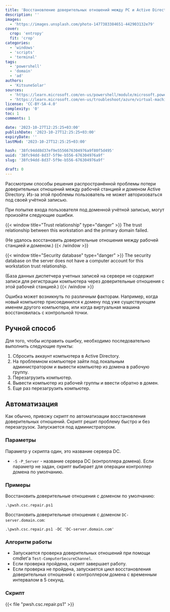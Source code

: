 ```yaml
---
title: 'Восстановление доверительных отношений между PC и Active Directory'
description: ''
images:
  - 'https://images.unsplash.com/photo-1477383384651-442903132e79'
cover:
  crop: 'entropy'
  fit: 'crop'
categories:
  - 'windows'
  - 'scripts'
  - 'terminal'
tags:
  - 'powershell'
  - 'domain'
  - 'ad'
authors:
  - 'KitsuneSolar'
sources:
  - 'https://learn.microsoft.com/en-us/powershell/module/microsoft.powershell.management/test-computersecurechannel'
  - 'https://learn.microsoft.com/en-us/troubleshoot/azure/virtual-machines/troubleshoot-broken-secure-channel'
license: 'CC-BY-SA-4.0'
complexity: '0'
toc: 1
comments: 1

date: '2023-10-27T12:25:25+03:00'
publishDate: '2023-10-27T12:25:25+03:00'
expiryDate: ''
lastMod: '2023-10-27T12:25:25+03:00'

hash: '38fc94dd8d37ef9e5556676304976a9f80f5d495'
uuid: '38fc94dd-8d37-5f9e-b556-676304976a9f'
slug: '38fc94dd-8d37-5f9e-b556-676304976a9f'

draft: 0
---
```


Рассмотрим способы решения распространённой проблемы потери доверительных отношений между рабочей станцией и доменом Active Directory. Из-за этой проблемы пользователь не может авторизоваться под своей учётной записью.

<!--more-->

При попытке входа пользователя под доменной учётной записью, могут произойти следующие ошибки.

{{< window title="Trust relationship" type="danger" >}}
The trust relationship between this workstation and the primary domain failed.

(Не удалось восстановить доверительные отношения между рабочей станцией и доменом.)
{{< /window >}}

{{< window title="Security database" type="danger" >}}
The security database on the server does not have a computer account for this workstation trust relationship.

(База данных диспетчера учетных записей на сервере не содержит записи для регистрации компьютера через доверительные отношения с этой рабочей станцией.)
{{< /window >}}

Ошибка может возникнуть по различным факторам. Например, когда новый компьютер присоединился к домену под уже существующем именем другого компьютера, или когда виртуальная машина восстановилась с контрольной точки.

## Ручной способ

Для того, чтобы исправить ошибку, необходимо последовательно выполнить следующие пункты:

1. Сбросить аккаунт компьютера в Active Directory.
2. На проблемном компьютере зайти под локальным администратором и вывести компьютер из домена в рабочую группу.
3. Перезагрузить компьютер.
4. Вывести компьютер из рабочей группы и ввести обратно в домен.
5. Еще раз перезагрузить компьютер.

## Автоматизация

Как обычно, привожу скрипт по автоматизации восстановления доверительных отношений. Скрипт решит проблему быстро и без перезагрузок. Запускается под администратором.

### Параметры

Параметр у скрипта один, это название сервера DC.

- `-S` `-P_Server` - название сервера DC (контроллера домена). Если параметр не задан, скрипт выбирает для операции контроллер домена по умолчанию.

### Примеры

Восстановить доверительные отношения с доменом по умолчанию:

```terminal {os="windows", mode="root"}
.\pwsh.csc.repair.ps1
```

Восстановить доверительные отношения с доменом `DC-server.domain.com`:

```terminal {os="windows", mode="root"}
.\pwsh.csc.repair.ps1 -DC 'DC-server.domain.com'
```

### Алгоритм работы

- Запускается проверка доверительных отношений при помощи cmdlet'а `Test-ComputerSecureChannel`.
- Если проверка пройдена, скрипт завершает работу.
- Если проверка не пройдена, запускается цикл восстановления доверительных отношений с контроллером домена с временным интервалом в 5 секунд.

### Скрипт

{{< file "pwsh.csc.repair.ps1" >}}
